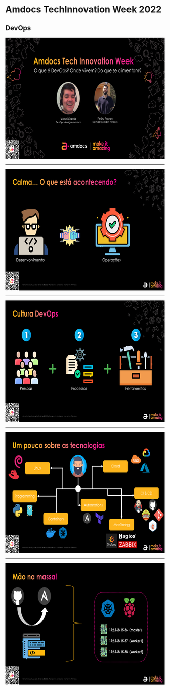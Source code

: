 # Amdocs TechInnovation Week 2022
## DevOps

<img src="png/01.png" width="680" height="382">

---

<img src="png/02.png" width="680" height="382">

---

<img src="png/03.png" width="680" height="382">

---
<img src="png/04.png" width="680" height="382">

---

<img src="png/05.png" width="680" height="382">

